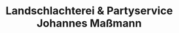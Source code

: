 ---
title: "Landschlachterei & Partyservice Johannes Maßmann"
url: /hoexter/landschlachterei-und-partyservice-johannes-massmann/
shop: Metzgerei
---